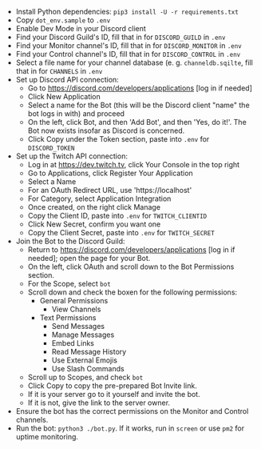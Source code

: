  - Install Python dependencies: `pip3 install -U -r requirements.txt`
 - Copy `dot_env.sample` to `.env`
 - Enable Dev Mode in your Discord client
 - Find your Discord Guild's ID, fill that in for `DISCORD_GUILD` in `.env`
 - Find your Monitor channel's ID, fill that in for `DISCORD_MONITOR` in `.env`
 - Find your Control channel's ID, fill that in for `DISCORD_CONTROL` in `.env`
 - Select a file name for your channel database (e. g. `channeldb.sqilte`, fill that in for `CHANNELS` in `.env`
 - Set up Discord API connection:
   - Go to https://discord.com/developers/applications [log in if needed]
   - Click New Application
   - Select a name for the Bot (this will be the Discord client "name" the bot logs in with) and proceed
   - On the left, click Bot, and then 'Add Bot', and then 'Yes, do it!'.  The Bot now exists insofar as
     Discord is concerned.
   - Click Copy under the Token section, paste into `.env` for `DISCORD_TOKEN`
 - Set up the Twitch API connection:
   - Log in at https://dev.twitch.tv, click Your Console in the top right
   - Go to Applications, click Register Your Application
   - Select a Name
   - For an OAuth Redirect URL, use 'https://localhost'
   - For Category, select Application Integration
   - Once created, on the right click Manage
   - Copy the Client ID, paste into `.env` for `TWITCH_CLIENTID`
   - Click New Secret, confirm you want one
   - Copy the Client Secret, paste into `.env` for `TWITCH_SECRET`
 - Join the Bot to the Discord Guild: 
   - Return to https://discord.com/developers/applications [log in if needed]; open the page for your Bot.
   - On the left, click OAuth and scroll down to the Bot Permissions section.
   - For the Scope, select `bot`
   - Scroll down and check the boxen for the following permissions:
     - General Permissions
       - View Channels
     - Text Permissions
       - Send Messages
       - Manage Messages
       - Embed Links
       - Read Message History
       - Use External Emojis
       - Use Slash Commands
   - Scroll up to Scopes, and check `bot`
   - Click Copy to copy the pre-prepared Bot Invite link.
   - If it is your server go to it yourself and invite the bot.
   - If it is not, give the link to the server owner.
 - Ensure the bot has the correct permissions on the Monitor and Control channels.
 - Run the bot: `python3 ./bot.py`.  If it works, run in `screen` or use `pm2` for uptime monitoring.
